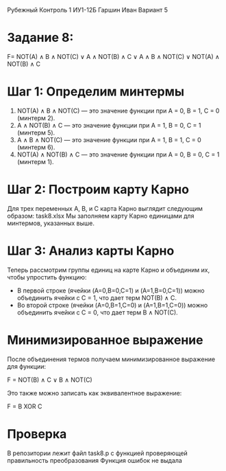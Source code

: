 Рубежный Контроль 1
ИУ1-12Б
Гаршин Иван 
Вариант 5

# Задание 8:

F= NOT(A) ∧ B ∧ NOT(C) ∨ A ∧ NOT(B) ∧ C ∨ A ∧ B ∧ NOT(C) ∨ NOT(A) ∧ NOT(B) ∧ C

# Шаг 1: Определим минтермы
1) NOT(A) ∧ B ∧ NOT(C) — это значение функции при A = 0, B = 1, C = 0 (минтерм 2).
2) A ∧ NOT(B) ∧ C — это значение функции при A = 1, B = 0, C = 1 (минтерм 5).
3) A ∧ B ∧ NOT(C) — это значение функции при A = 1, B = 1, C = 0 (минтерм 6).
4) NOT(A) ∧ NOT(B) ∧ C — это значение функции при A = 0, B = 0, C = 1 (минтерм 1).

# Шаг 2: Построим карту Карно
Для трех переменных A, B, и C карта Карно выглядит следующим образом: task8.xlsx
Мы заполняем карту Карно единицами для минтермов, указанных выше.

# Шаг 3: Анализ карты Карно
Теперь рассмотрим группы единиц на карте Карно и объединим их, чтобы упростить функцию:
- В первой строке (ячейки (A=0,B=0,C=1) и (A=1,B=0,C=1)) можно объединить ячейки с C = 1, что дает терм NOT(B) ∧ C.
- Во второй строке (ячейки (A=0,B=1,C=0) и (A=1,B=1,C=0)) можно объединить ячейки с C = 0, что дает терм B ∧ NOT(C).

# Минимизированное выражение

После объединения термов получаем минимизированное выражение для функции:

F = NOT(B) ∧ C ∨ B ∧ NOT(C)

Это также можно записать как эквивалентное выражение:

F = B XOR C

# Проверка

В репозитории лежит файл task8.р с функцией проверяющей правильность преобразования
Функция ошибок не выдала
